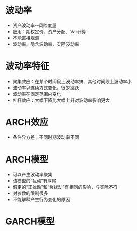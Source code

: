 # 波动率
+ 资产波动率--风险度量
+ 应用：期权定价、资产分配、Var计算
+ 不能直接观测 
+ 波动率、隐含波动率、实际波动率

# 波动率特征
+ 聚集效应：在某个时间段上波动率搞、其他时间段上波动率小
+ 波动率以连续方式变化，很少跳跃
+ 波动率在固定范围内变化
+ 杠杆效应：大幅下降比大幅上升对波动率影响更大

# ARCH效应
+ 条件异方差：不同时期波动率不同

# ARCH模型
+ 可以产生波动率聚集 
+ 该模型的“扰动”有厚尾
+ 假定的“正扰动”和“负扰动”有相同的影响，与实际不符
+ 对参数的限制很多
+ 不能解释产生行为变化的原因

# GARCH模型

